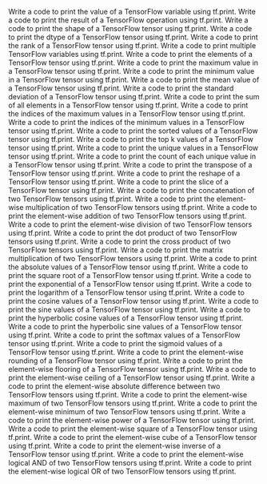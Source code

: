 Write a code to print the value of a TensorFlow variable using tf.print.
Write a code to print the result of a TensorFlow operation using tf.print.
Write a code to print the shape of a TensorFlow tensor using tf.print.
Write a code to print the dtype of a TensorFlow tensor using tf.print.
Write a code to print the rank of a TensorFlow tensor using tf.print.
Write a code to print multiple TensorFlow variables using tf.print.
Write a code to print the elements of a TensorFlow tensor using tf.print.
Write a code to print the maximum value in a TensorFlow tensor using tf.print.
Write a code to print the minimum value in a TensorFlow tensor using tf.print.
Write a code to print the mean value of a TensorFlow tensor using tf.print.
Write a code to print the standard deviation of a TensorFlow tensor using tf.print.
Write a code to print the sum of all elements in a TensorFlow tensor using tf.print.
Write a code to print the indices of the maximum values in a TensorFlow tensor using tf.print.
Write a code to print the indices of the minimum values in a TensorFlow tensor using tf.print.
Write a code to print the sorted values of a TensorFlow tensor using tf.print.
Write a code to print the top k values of a TensorFlow tensor using tf.print.
Write a code to print the unique values in a TensorFlow tensor using tf.print.
Write a code to print the count of each unique value in a TensorFlow tensor using tf.print.
Write a code to print the transpose of a TensorFlow tensor using tf.print.
Write a code to print the reshape of a TensorFlow tensor using tf.print.
Write a code to print the slice of a TensorFlow tensor using tf.print.
Write a code to print the concatenation of two TensorFlow tensors using tf.print.
Write a code to print the element-wise multiplication of two TensorFlow tensors using tf.print.
Write a code to print the element-wise addition of two TensorFlow tensors using tf.print.
Write a code to print the element-wise division of two TensorFlow tensors using tf.print.
Write a code to print the dot product of two TensorFlow tensors using tf.print.
Write a code to print the cross product of two TensorFlow tensors using tf.print.
Write a code to print the matrix multiplication of two TensorFlow tensors using tf.print.
Write a code to print the absolute values of a TensorFlow tensor using tf.print.
Write a code to print the square root of a TensorFlow tensor using tf.print.
Write a code to print the exponential of a TensorFlow tensor using tf.print.
Write a code to print the logarithm of a TensorFlow tensor using tf.print.
Write a code to print the cosine values of a TensorFlow tensor using tf.print.
Write a code to print the sine values of a TensorFlow tensor using tf.print.
Write a code to print the hyperbolic cosine values of a TensorFlow tensor using tf.print.
Write a code to print the hyperbolic sine values of a TensorFlow tensor using tf.print.
Write a code to print the softmax values of a TensorFlow tensor using tf.print.
Write a code to print the sigmoid values of a TensorFlow tensor using tf.print.
Write a code to print the element-wise rounding of a TensorFlow tensor using tf.print.
Write a code to print the element-wise flooring of a TensorFlow tensor using tf.print.
Write a code to print the element-wise ceiling of a TensorFlow tensor using tf.print.
Write a code to print the element-wise absolute difference between two TensorFlow tensors using tf.print.
Write a code to print the element-wise maximum of two TensorFlow tensors using tf.print.
Write a code to print the element-wise minimum of two TensorFlow tensors using tf.print.
Write a code to print the element-wise power of a TensorFlow tensor using tf.print.
Write a code to print the element-wise square of a TensorFlow tensor using tf.print.
Write a code to print the element-wise cube of a TensorFlow tensor using tf.print.
Write a code to print the element-wise inverse of a TensorFlow tensor using tf.print.
Write a code to print the element-wise logical AND of two TensorFlow tensors using tf.print.
Write a code to print the element-wise logical OR of two TensorFlow tensors using tf.print.